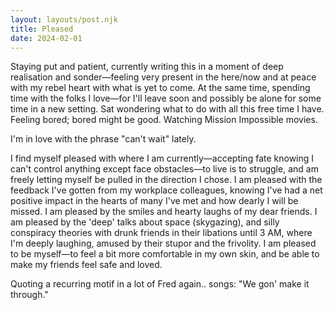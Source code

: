 ```yaml
---
layout: layouts/post.njk
title: Pleased
date: 2024-02-01
---
```

Staying put and patient, currently writing this in a moment of deep realisation and sonder—feeling very present in the here/now and at peace with my rebel heart with what is yet to come. At the same time, spending time with the folks I love—for I'll leave soon and possibly be alone for some time in a new setting. Sat wondering what to do with all this free time I have. Feeling bored; bored might be good. Watching Mission Impossible movies. 

I'm in love with the phrase "can't wait" lately.

I find myself pleased with where I am currently—accepting fate knowing I can't control anything except face obstacles—to live is to struggle, and am freely letting myself be pulled in the direction I chose. I am pleased with the feedback I've gotten from my workplace colleagues, knowing I've had a net positive impact in the hearts of many I've met and how dearly I will be missed. I am pleased by the smiles and hearty laughs of my dear friends. I am pleased by the 'deep' talks about space (skygazing), and silly conspiracy theories with drunk friends in their libations until 3 AM, where I'm deeply laughing, amused by their stupor and the frivolity. I am pleased to be myself—to feel a bit more comfortable in my own skin, and be able to make my friends feel safe and loved.

Quoting a recurring motif in a lot of Fred again.. songs: "We gon' make it through."